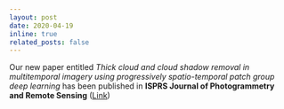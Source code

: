 ```yaml
---
layout: post
date: 2020-04-19
inline: true
related_posts: false
---
```


Our new paper entitled *Thick cloud and cloud shadow removal in multitemporal imagery using progressively spatio-temporal patch group deep learning* has been published in **ISPRS Journal of Photogrammetry and Remote Sensing** ([Link](https://www.sciencedirect.com/science/article/abs/pii/S0924271620300423))
